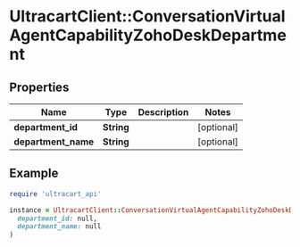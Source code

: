 # UltracartClient::ConversationVirtualAgentCapabilityZohoDeskDepartment

## Properties

| Name | Type | Description | Notes |
| ---- | ---- | ----------- | ----- |
| **department_id** | **String** |  | [optional] |
| **department_name** | **String** |  | [optional] |

## Example

```ruby
require 'ultracart_api'

instance = UltracartClient::ConversationVirtualAgentCapabilityZohoDeskDepartment.new(
  department_id: null,
  department_name: null
)
```

